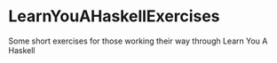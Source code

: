# LearnYouAHaskellExercises
Some short exercises for those working their way through Learn You A Haskell
